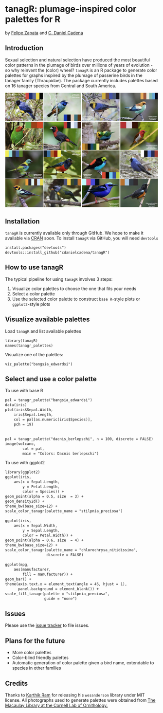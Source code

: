# tanagR: plumage-inspired color palettes for R

by [Felipe Zapata](https://github.com/zapataf) and [C. Daniel Cadena](https://github.com/cdanielcadena)

## Introduction

Sexual selection and natural selection have produced the most beautiful color patterns in the plumage of birds over millions of years of evolution - so why reinvent the (color) wheel? `tanagR` is an R package to generate color palettes for graphs inspired by the plumage of passerine birds in the tanager family (Thraupidae). The package currently includes palettes based on 16 tanager species from Central and South America.

![](images_gh/tanagR.jpg)

## Installation

`tanagR` is currently available only through GitHub. We hope to make it available via [CRAN](https://cran.r-project.org/web/packages/available_packages_by_name.html) soon. To install `tanagR` via GitHub, you will need `devtools`


	install.packages("devtools")
	devtools::install_github("cdanielcadena/tanagR")

## How to use tanagR

The typical pipeline for using `tanagR` involves 3 steps:

1. Visualize color palettes to choose the one that fits your needs
2. Select a color palette
3. Use the selected color palette to construct `base R`-style plots or `ggplot2`-style plots

## Visualize available palettes

Load `tanagR` and list available palettes


	library(tanagR)
	names(tanagr_palettes)


Visualize one of the palettes:


	viz_palette("bangsia_edwardsi")

## Select and use a color palette

To use with base R

	pal = tanagr_palette("bangsia_edwardsi")
	data(iris)
	plot(iris$Sepal.Width,
		iris$Sepal.Length,
		col = pal[as.numeric(iris$Species)],
		pch = 19)


	pal = tanagr_palette("dacnis_berlepschi", n = 100, discrete = FALSE)
	image(volcano,
			col = pal,
			main = "Colors: Dacnis berlepschi")

To use with ggplot2

	library(ggplot2)
	ggplot(iris, 
		aes(x = Sepal.Length, 
		    y = Petal.Length, 
		    color = Species)) + 
	geom_point(alpha = 0.5, size  = 3) + 
	geom_density2d() + 
	theme_bw(base_size=12) + 
	scale_color_tanagr(palette_name = "stilpnia_preciosa")

	ggplot(iris, 
		aes(x = Sepal.Width, 
		    y = Sepal.Length, 
		    color = Petal.Width)) + 
	geom_point(alpha = 0.6, size  = 4) +  
	theme_bw(base_size=12) + 
	scale_color_tanagr(palette_name = "chlorochrysa_nitidissima", 
	                   discrete = FALSE)

	ggplot(mpg, 
		aes(manufacturer, 
		    fill = manufacturer)) + 
	geom_bar() + 
	theme(axis.text.x = element_text(angle = 45, hjust = 1), 
	      panel.background = element_blank()) + 
	scale_fill_tanagr(palette = "stilpnia_preciosa", 
	                  guide = "none")


## Issues

Please use the [issue tracker](https://github.com/cdanielcadena/tanagR/issues) to file issues.

## Plans for the future

* More color palettes
* Color-blind friendly palettes
* Automatic generation of color palette given a bird name, extendable to species in other families

## Credits

Thanks to [Karthik Ram](https://github.com/karthik) for releasing his `wesanderson` library under MIT license.
All photographs used to generate palettes were obtained from [The Macaulay Library at the Cornell Lab of Ornithology.](https://www.macaulaylibrary.org)
